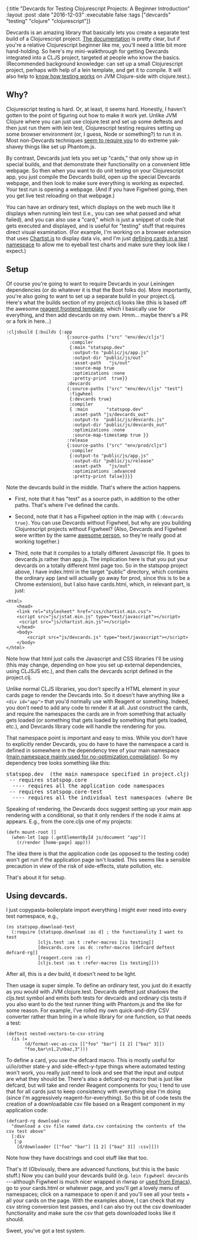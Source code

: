 {:title "Devcards for Testing Clojurescript Projects: A Beginner Introduction"
 :layout :post
 :date "2016-12-03"
 :executable false
 :tags  ["devcards" "testing" "clojure" "clojurescript"]}
 
Devcards is an amazing library that basically lets you create a separate test build of a Clojurescript project.  [The documentation](http://rigsomelight.com/devcards/#!/devdemos.testing) is pretty clear, but if you're a relative Clojurescript beginner like me, you'll need a little bit more hand-holding. So here's my mini-walkthrough for getting Devcards integrated into a CLJS project, targeted at people who know the basics. (Recommended background knowledge: can set up a small Clojurescript project, perhaps with help of a lein template, and get it to compile. It will also help to [know how testing works](http://blog.jayfields.com/2010/08/clojuretest-introduction.html) on JVM Clojure-side with clojure.test.). 
 
## Why?
 
Clojurescript testing is hard. Or, at least, it seems hard. Honestly, I haven't gotten to the point of figuring out how to make it work yet. Unlike JVM Clojure where you can just use clojure.test and set up some deftests and then just run them with lein test, Clojurescript testing requires setting up some browser environment (or, I guess, Node or something?) to run it in.  Most non-Devcards techniques [seem to require you](https://github.com/bensu/doo#setting-up-environments) to do extreme yak-shavey things like set up Phantom.js.
 
By contrast, Devcards just lets you set up "cards," that only show up in special builds, and that demonstrate their functionality on a convenient little webpage. So then when you want to do unit testing on your Clojurescript app, you just compile the Devcards build, open up the special Devcards webpage, and then look to make sure everything is working as expected. Your test run is opening a webpage. (And if you have Figwheel going, then you get live test reloading on that webpage.) 

You can have an ordinary test, which displays on the web much like it displays when running lein test (i.e., you can see what passed and what failed), and you can also use a "card," which is just a snippet of code that gets executed and displayed, and is useful for "testing" stuff that requires direct visual examination. (For example, I'm working on a browser extension that uses [Chartist.js](https://gionkunz.github.io/chartist-js/) to display data vis, and I'm just [defining cards in a test namespace](https://github.com/paultopia/browser-stats/commit/b6936f8466aba7b0c1695139bbd5c4fe6773ee2f) to allow me to eyeball test charts and make sure they look like I expect.)

## Setup

Of course you're going to want to require Devcards in your Leiningen dependencies (or do whatever it is that the Boot folks do). More importantly, you're also going to want to set up a separate build in your project.clj.  Here's what the builds section of my project.clj looks like (this is based off the awesome [reagent frontend template](https://github.com/reagent-project/reagent-frontend-template), which I basically use for everything, and then add devcards on my own. Hmm... maybe there's a PR or a fork in here...)

```
:cljsbuild {:builds {:app
                       {:source-paths ["src" "env/dev/cljs"]
                        :compiler
                        {:main "statspop.dev"
                         :output-to "public/js/app.js"
                         :output-dir "public/js/out"
                         :asset-path   "js/out"
                         :source-map true
                         :optimizations :none
                         :pretty-print  true}}
                       :devcards
                       {:source-paths ["src" "env/dev/cljs" "test"]
                        :figwheel
                        {:devcards true}
                        :compiler
                        { :main       "statspop.dev"
                         :asset-path "js/devcards_out"
                         :output-to  "public/js/devcards.js"
                         :output-dir "public/js/devcards_out"
                         :optimizations :none
                         :source-map-timestamp true }}
                       :release
                       {:source-paths ["src" "env/prod/cljs"]
                        :compiler
                        {:output-to "public/js/app.js"
                         :output-dir "public/js/release"
                         :asset-path   "js/out"
                         :optimizations :advanced
                         :pretty-print false}}}}
```

Note the devcards build in the middle.  That's where the action happens. 

- First, note that it has "test" as a source path, in addition to the other paths. That's where I've defined the cards.

- Second, note that it has a Figwheel option in the map with `{:devcards true}`.  You can use Devcards without Figwheel, but why are you building Clojurescript projects without Figwheel? (Also, Devcards and Figwheel were written by the same [awesome person](http://rigsomelight.com/), so they're really good at working together.)

- Third, note that it compiles to a totally different Javascript file. It goes to devcards.js rather than app.js. The implication here is that you put your devcards on a totally different html page too. So in the statspop project above, I have index.html in the target "public" directory, which contains the ordinary app (and will actually go away for prod, since this is to be a Chrome extension), but I also have cards.html, which, in relevant part, is just: 

```
<html>
    <head>
	<link rel="stylesheet" href="css/chartist.min.css">
	<script src="js/jstat.min.js" type="text/javascript"></script>
	 <script src="js/chartist.min.js"></script>
    </head>
    <body>
        <script src="js/devcards.js" type="text/javascript"></script>
    </body>
</html>
```

Note how that html just calls the Javascript and CSS libraries I'll be using (this may change, depending on how you set up external dependencies, using CLJSJS etc.), and then calls the devcards script defined in the project.clj.

Unlike normal CLJS libraries, you don't specify a HTML element in your cards page to render the Devcards into. So it doesn't have anything like a `<div id="app">` that you'd normally use with Reagent or something. Indeed, you don't need to add any code to render it at all.  Just construct the cards, and require the namespaces the cards are in from something that actually gets loaded (or something that gets loaded by something that gets loaded, etc.), and Devcards library code will handle the rendering for you.

That namespace point is important and easy to miss. While you don't have to explicitly render Devcards, you do have to have the namespace a card is defined in somewhere in the dependency tree of your main namespace ([main namespace mainly used for no-optimization compilation](https://github.com/clojure/clojurescript/wiki/Compiler-Options#main)). So my dependency tree looks something like this: 

<pre>
statspop.dev  (the main namespace specified in project.clj) 
 -- requires statspop.core
  ---- requires all the application code namespaces
 -- requires statspop.core-test
  ---- requires all the individual test namespaces (where Devcards cards and tests are defined)
</pre>


Speaking of rendering, the Devcards docs suggest setting up your main app rendering with a conditional, so that it only renders if the node it aims at appears. E.g., from the core.cljs one of my projects:

```
(defn mount-root []
  (when-let [app (.getElementById js/document "app")]
    (r/render [home-page] app)))
```

The idea there is that the application code (as opposed to the testing code) won't get run if the application page isn't loaded. This seems like a sensible precaution in view of the risk of side-effects, state pollution, etc.

That's about it for setup. 

## Using devcards. 

I just copypasta-boilerplate import everything I might ever need into every test namespace, e.g., 

```
(ns statspop.download-test
  (:require [statspop.download :as d] ; the functionality I want to test
            [cljs.test :as t :refer-macros [is testing]]
            [devcards.core :as dc :refer-macros [defcard deftest defcard-rg]]
            [reagent.core :as r]
            [cljs.test :as t :refer-macros [is testing]]))
```

After all, this is a dev build, it doesn't need to be light. 

Then usage is super simple.  To define an ordinary test, you just do it exactly as you would with JVM clojure.test. Devcards deftest just shadows the cljs.test symbol and emits both tests for devcards and ordinary cljs tests if you also want to do the test runner thing with Phantom.js and the like for some reason. For example, I've rolled my own quick-and-dirty CSV converter rather than bring in a whole library for one function, so that needs a test: 

```
(deftest nested-vectors-to-csv-string
  (is (=
       (d/format-vec-as-csv [["foo" "bar"] [1 2] ["baz" 3]])
       "foo,bar\n1,2\nbaz,3")))
```

To define a card, you use the defcard macro. This is mostly useful for ui/io/other state-y and side-effect-y-type things where automated testing won't work, you really just need to look and see that the input and output are what they should be.  There's also a defcard-rg macro that is just like defcard, but will take and render Reagent components for you; I tend to use that for all cards just to keep consistency with everything else I'm doing (since I'm aggressively reagent-for-everything). So this bit of code tests the creation of a downloadable csv file based on a Reagent component in my application code: 

```
(defcard-rg download-csv
  "download a csv file named data.csv containing the contents of the csv test above"
  [:div
   [:p
    [d/downloader [["foo" "bar"] [1 2] ["baz" 3]] :csv]]])
```

Note how they have docstrings and cool stuff like that too.  

That's it!  (Obviously, there are advanced functions, but this is the basic stuff.)  Now you can build your devcards build (e.g. `lein figwheel devcards` ---although Figwheel is much nicer wrapped in rlwrap or [used from Emacs](https://paultopia.github.io/posts-output/figwheel-emacs/)), go to your cards.html or whatever page, and you'll get a lovely menu of namespaces; click on a namespace to open it and you'll see all your tests + all your cards on the page. With the examples above, I can check that my csv string conversion test passes, and I can also try out the csv downloader functionality and make sure the csv that gets downloaded looks like it should. 

Sweet, you've got a test system. 

